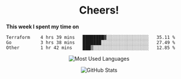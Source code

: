 <h1 align="center">Cheers!</h1>

**This week I spent my time on**
<!--START_SECTION:waka-->

```text
Terraform    4 hrs 39 mins   ████████▓░░░░░░░░░░░░░░░░   35.11 %
Go           3 hrs 38 mins   ███████░░░░░░░░░░░░░░░░░░   27.49 %
Other        1 hr 42 mins    ███▒░░░░░░░░░░░░░░░░░░░░░   12.85 %
```

<!--END_SECTION:waka-->

<p align="center"><img src="https://github-readme-stats.vercel.app/api/top-langs/?username=thnkrn&layout=compact&hide=html&theme=tokyonight" alt="Most Used Languages" /></p>

<p align="center"><img src="https://github-readme-stats.vercel.app/api?username=thnkrn&show_icons=true&count_private=true&theme=tokyonight" alt="GitHub Stats" /></p>

<!-- <p align="center"><a href="https://wakatime.com"><img src="https://wakatime.com/share/@thnkrn/40092326-d1bd-471b-89da-9a7c63939402.png" /></p>
 -->
